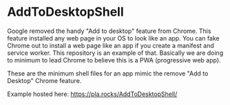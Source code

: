 # AddToDesktopShell
Google removed the handy "Add to desktop" feature from Chrome. This feature installed any
web page in your OS to look like an app. You can fake Chrome out to install a web
page like an app if you create a manifest and service worker. This repository is an
example of that. Basically we are doing to minimum to lead Chrome to believe this is a PWA (progressive web app).

These are the minimum shell files for an app mimic the remove "Add to Desktop" Chrome feature.

Example hosted here: https://pla.rocks/AddToDesktopShell/
